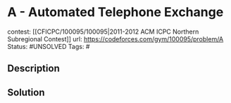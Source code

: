 # A - Automated Telephone Exchange

contest: [[CFICPC/100095/100095|2011-2012 ACM ICPC Northern Subregional Contest]]
url: https://codeforces.com/gym/100095/problem/A
Status: #UNSOLVED
Tags: #

## Description

## Solution

